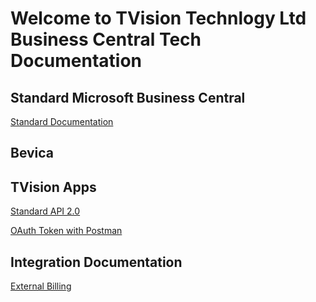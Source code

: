 # Welcome to TVision Technlogy Ltd Business Central Tech Documentation 

## Standard Microsoft Business Central 

[Standard Documentation](BC/Readme.md)

## Bevica 

## TVision Apps


[Standard API 2.0](BC/API_2_0.md)

[OAuth Token with Postman](BC/OAuthToken.md)


## Integration Documentation

[External Billing](TVisionTech/ExternalBilling.md)